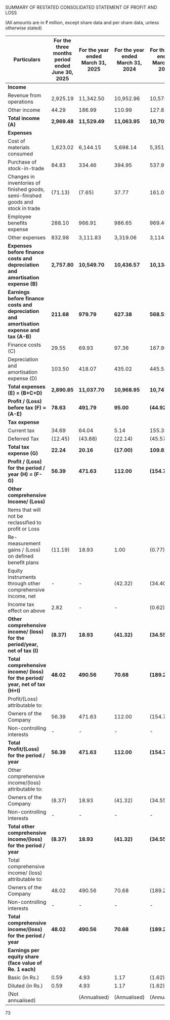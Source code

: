 SUMMARY OF RESTATED CONSOLIDATED STATEMENT OF PROFIT AND LOSS

(All amounts are in ₹ million, except share data and per share data, unless otherwise stated)

<table><thead><tr><th>Particulars</th><th>For the three months<br>period ended June 30,<br>2025</th><th>For the year<br>ended March 31,<br>2025</th><th>For the year<br>ended March 31,<br>2024</th><th>For the year<br>ended March 31,<br>2023</th></tr></thead><tbody><tr><td><strong>Income</strong></td><td></td><td></td><td></td><td></td></tr><tr><td>Revenue from operations</td><td>2,925.19</td><td>11,342.50</td><td>10,952.96</td><td>10,574.87</td></tr><tr><td>Other income</td><td>44.29</td><td>186.99</td><td>110.99</td><td>127.83</td></tr><tr><td><strong>Total income (A)</strong></td><td><strong>2,969.48</strong></td><td><strong>11,529.49</strong></td><td><strong>11,063.95</strong></td><td><strong>10,702.70</strong></td></tr><tr><td><strong>Expenses</strong></td><td></td><td></td><td></td><td></td></tr><tr><td>Cost of materials consumed</td><td>1,623.02</td><td>6,144.15</td><td>5,698.14</td><td>5,351.33</td></tr><tr><td>Purchase of stock-in-trade</td><td>84.83</td><td>334.46</td><td>394.95</td><td>537.97</td></tr><tr><td>Changes in inventories of finished goods, semi-finished goods and stock in trade</td><td>(71.13)</td><td>(7.65)</td><td>37.77</td><td>161.01</td></tr><tr><td>Employee benefits expense</td><td>288.10</td><td>966.91</td><td>986.65</td><td>969.40</td></tr><tr><td>Other expenses</td><td>832.98</td><td>3,111.83</td><td>3,319.06</td><td>3,114.47</td></tr><tr><td><strong>Expenses before finance costs and depreciation and amortisation expense (B)</strong></td><td><strong>2,757.80</strong></td><td><strong>10,549.70</strong></td><td><strong>10,436.57</strong></td><td><strong>10,134.18</strong></td></tr><tr><td><strong>Earnings before finance costs and depreciation and amortisation expense and tax (A-B)</strong></td><td><strong>211.68</strong></td><td><strong>979.79</strong></td><td><strong>627.38</strong></td><td><strong>568.52</strong></td></tr><tr><td>Finance costs (C)</td><td>29.55</td><td>69.93</td><td>97.36</td><td>167.90</td></tr><tr><td>Depreciation and amortisation expense (D)</td><td>103.50</td><td>418.07</td><td>435.02</td><td>445.54</td></tr><tr><td><strong>Total expenses (E) = (B+C+D)</strong></td><td><strong>2,890.85</strong></td><td><strong>11,037.70</strong></td><td><strong>10,968.95</strong></td><td><strong>10,747.62</strong></td></tr><tr><td><strong>Profit / (Loss) before tax (F) = (A-E)</strong></td><td><strong>78.63</strong></td><td><strong>491.79</strong></td><td><strong>95.00</strong></td><td><strong>(44.92)</strong></td></tr><tr><td><strong>Tax expense</strong></td><td></td><td></td><td></td><td></td></tr><tr><td>Current tax</td><td>34.69</td><td>64.04</td><td>5.14</td><td>155.39</td></tr><tr><td>Deferred Tax</td><td>(12.45)</td><td>(43.88)</td><td>(22.14)</td><td>(45.57)</td></tr><tr><td><strong>Total tax expense (G)</strong></td><td><strong>22.24</strong></td><td><strong>20.16</strong></td><td><strong>(17.00)</strong></td><td><strong>109.82</strong></td></tr><tr><td><strong>Profit / (Loss) for the period / year (H) = (F-G)</strong></td><td><strong>56.39</strong></td><td><strong>471.63</strong></td><td><strong>112.00</strong></td><td><strong>(154.74)</strong></td></tr><tr><td><strong>Other comprehensive Income/ (Loss)</strong></td><td></td><td></td><td></td><td></td></tr><tr><td>Items that will not be reclassified to profit or Loss</td><td></td><td></td><td></td><td></td></tr><tr><td>Re-measurement gains / (Loss) on defined benefit plans</td><td>(11.19)</td><td>18.93</td><td>1.00</td><td>(0.77)</td></tr><tr><td>Equity instruments through other comprehensive income, net</td><td>-</td><td>-</td><td>(42.32)</td><td>(34.40)</td></tr><tr><td>Income tax effect on above</td><td>2.82</td><td>-</td><td>-</td><td>(0.62)</td></tr><tr><td><strong>Other comprehensive income/ (loss) for the period/year, net of tax (I)</strong></td><td><strong>(8.37)</strong></td><td><strong>18.93</strong></td><td><strong>(41.32)</strong></td><td><strong>(34.55)</strong></td></tr><tr><td><strong>Total comprehensive income/ (loss) for the period/ year, net of tax (H+I)</strong></td><td><strong>48.02</strong></td><td><strong>490.56</strong></td><td><strong>70.68</strong></td><td><strong>(189.29)</strong></td></tr><tr><td>Profit/(Loss) attributable to:</td><td></td><td></td><td></td><td></td></tr><tr><td>Owners of the Company</td><td>56.39</td><td>471.63</td><td>112.00</td><td>(154.74)</td></tr><tr><td>Non-controlling interests</td><td>-</td><td>-</td><td>-</td><td>-</td></tr><tr><td><strong>Total Profit/(Loss) for the period / year</strong></td><td><strong>56.39</strong></td><td><strong>471.63</strong></td><td><strong>112.00</strong></td><td><strong>(154.74)</strong></td></tr><tr><td>Other comprehensive income/(loss) attributable to:</td><td></td><td></td><td></td><td></td></tr><tr><td>Owners of the Company</td><td>(8.37)</td><td>18.93</td><td>(41.32)</td><td>(34.55)</td></tr><tr><td>Non-controlling interests</td><td>-</td><td>-</td><td>-</td><td>-</td></tr><tr><td><strong>Total other comprehensive income/(loss) for the period / year</strong></td><td><strong>(8.37)</strong></td><td><strong>18.93</strong></td><td><strong>(41.32)</strong></td><td><strong>(34.55)</strong></td></tr><tr><td>Total comprehensive income/ (loss) attributable to:</td><td></td><td></td><td></td><td></td></tr><tr><td>Owners of the Company</td><td>48.02</td><td>490.56</td><td>70.68</td><td>(189.29)</td></tr><tr><td>Non-controlling interests</td><td>-</td><td>-</td><td>-</td><td>-</td></tr><tr><td><strong>Total comprehensive income/(loss) for the period / year</strong></td><td><strong>48.02</strong></td><td><strong>490.56</strong></td><td><strong>70.68</strong></td><td><strong>(189.29)</strong></td></tr><tr><td><strong>Earnings per equity share (face value of Re. 1 each)</strong></td><td></td><td></td><td></td><td></td></tr><tr><td>Basic (in Rs.)</td><td>0.59</td><td>4.93</td><td>1.17</td><td>(1.62)</td></tr><tr><td>Diluted (in Rs.)</td><td>0.59</td><td>4.93</td><td>1.17</td><td>(1.62)</td></tr><tr><td>(Not annualised)</td><td></td><td>(Annualised)</td><td>(Annualised)</td><td>(Annualised)</td></tr></tbody></table>

73